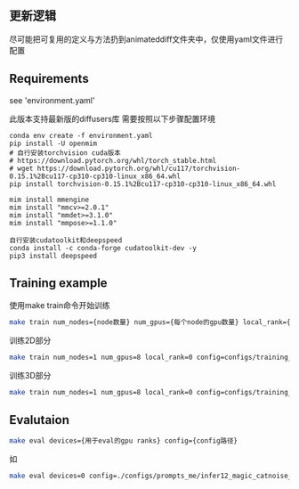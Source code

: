 ## 更新逻辑
尽可能把可复用的定义与方法扔到animateddiff文件夹中，仅使用yaml文件进行配置

## Requirements

see 'environment.yaml'

此版本支持最新版的diffusers库
需要按照以下步骤配置环境
```
conda env create -f environment.yaml
pip install -U openmim
# 自行安装torchvision cuda版本
# https://download.pytorch.org/whl/torch_stable.html
# wget https://download.pytorch.org/whl/cu117/torchvision-0.15.1%2Bcu117-cp310-cp310-linux_x86_64.whl
pip install torchvision-0.15.1%2Bcu117-cp310-cp310-linux_x86_64.whl

mim install mmengine
mim install "mmcv>=2.0.1"
mim install "mmdet>=3.1.0"
mim install "mmpose>=1.1.0"

自行安装cudatoolkit和deepspeed
conda install -c conda-forge cudatoolkit-dev -y
pip3 install deepspeed
```


## Training example
使用make train命令开始训练
```bash
make train num_nodes={node数量} num_gpus={每个node的gpu数量} local_rank={当前node的rank} config={config路径}
```
训练2D部分
```bash
make train num_nodes=1 num_gpus=8 local_rank=0 config=configs/training_me/train1_magic_catnoise_codeback_apt0_ZT_OffNoi.yaml
```
训练3D部分
```bash
make train num_nodes=1 num_gpus=8 local_rank=0 config=configs/training_me/train12_magic_catnoise_codeback_apt0_from2D25000step_warp05_DiffMotion_ZT_OffNoi.yaml
```

## Evalutaion
```bash 
make eval devices={用于eval的gpu ranks} config={config路径}
```
如
```bash 
make eval devices=0 config=./configs/prompts_me/infer12_magic_catnoise_CrossRefTemp_codeback_apt0_ZT_OffNoi.yaml
```
